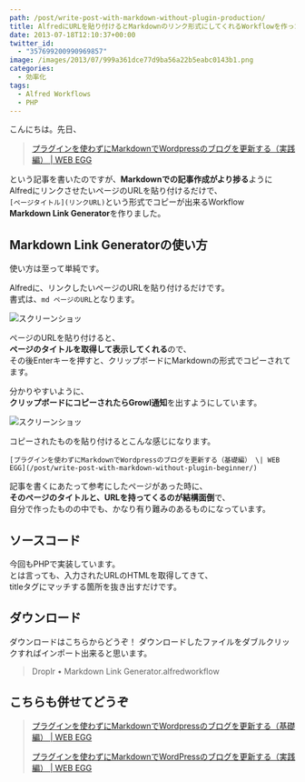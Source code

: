 ```yaml
---
path: /post/write-post-with-markdown-without-plugin-production/
title: AlfredにURLを貼り付けるとMarkdownのリンク形式にしてくれるWorkflowを作った
date: 2013-07-18T12:10:37+00:00
twitter_id:
  - "357699200990969857"
image: /images/2013/07/999a361dce77d9ba56a22b5eabc0143b1.png
categories:
  - 効率化
tags:
  - Alfred Workflows
  - PHP
---
```

こんにちは。先日、

> [プラグインを使わずにMarkdownでWordpressのブログを更新する（実践編） \| WEB EGG](/post/update-post/)

という記事を書いたのですが、**Markdownでの記事作成がより捗る**ように  
AlfredにリンクさせたいページのURLを貼り付けるだけで、  
`[ページタイトル](リンクURL)`という形式でコピーが出来るWorkflow  
**Markdown Link Generator**を作りました。

<!--more-->

## Markdown Link Generatorの使い方

使い方は至って単純です。

Alfredに、リンクしたいページのURLを貼り付けるだけです。  
書式は、`md ページのURL`となります。


![スクリーンショッ](/images/2013/07/999a361dce77d9ba56a22b5eabc0143b.png)



ページのURLを貼り付けると、  
**ページのタイトルを取得して表示してくれる**ので、  
その後Enterキーを押すと、クリップボードにMarkdownの形式でコピーされてます。

分かりやすいように、  
**クリップボードにコピーされたらGrowl通知**を出すようにしています。


![スクリーンショッ](/images/2013/07/451adea10337f85b408c62469c9ba858.png)



コピーされたものを貼り付けるとこんな感じになります。

`[プラグインを使わずにMarkdownでWordpressのブログを更新する（基礎編） \| WEB EGG](/post/write-post-with-markdown-without-plugin-beginner/)`

記事を書くにあたって参考にしたページがあった時に、  
**そのページのタイトルと、URLを持ってくるのが結構面倒**で、  
自分で作ったものの中でも、かなり有り難みのあるものになっています。

ソースコード
----------------------------------------

今回もPHPで実装しています。  
とは言っても、入力されたURLのHTMLを取得してきて、  
titleタグにマッチする箇所を抜き出すだけです。

ダウンロード
----------------------------------------

ダウンロードは<span class="removed_link" title="http://d.pr/f/7dQi">こちら</span>からどうぞ！ ダウンロードしたファイルをダブルクリックすればインポート出来ると思います。

> <span class="removed_link" title="http://d.pr/f/7dQi">Droplr &bull; Markdown Link Generator.alfredworkflow</span>

こちらも併せてどうぞ
----------------------------------------

> [プラグインを使わずにMarkdownでWordpressのブログを更新する（基礎編） \| WEB EGG](/post/write-post-with-markdown-without-plugin-beginner/)
> 
> [プラグインを使わずにMarkdownでWordPressのブログを更新する（実践編） \| WEB EGG](/post/update-post/)
